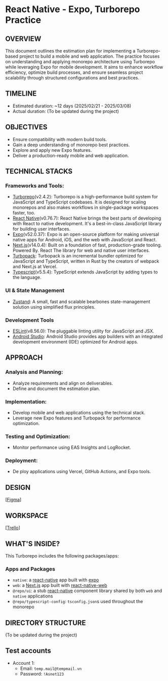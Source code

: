 # React Native - Expo, Turborepo Practice

## OVERVIEW

This document outlines the estimation plan for implementing a Turborepo-based project to build a mobile and web application. The practice focuses on understanding and applying monorepo architecture using Turborepo while leveraging Expo for mobile development. It aims to enhance workflow efficiency, optimize build processes, and ensure seamless project scalability through structured configurations and best practices.

## TIMELINE

- Estimated duration: ~12 days (2025/02/21 - 2025/03/08)
- Actual duration: (To be updated during the project)

## OBJECTIVES

- Ensure compatibility with modern build tools.
- Gain a deep understanding of monorepo best practices.
- Explore and apply new Expo features.
- Deliver a production-ready mobile and web application.

## TECHNICAL STACKS

### Frameworks and Tools:

- [Turborepo](https://turbo.build/repo/docs)(v2.4.2): Turborepo is a high-performance build system for JavaScript and TypeScript codebases. It is designed for scaling monorepos and also makes workflows in single-package workspaces faster, too.
- [React Native](https://reactnative.dev/)(v0.76.7): React Native brings the best parts of developing with React to native development. It's a best-in-class JavaScript library for building user interfaces.
- [Expo](https://expo.dev/)(v52.0.37): Expo is an open-source platform for making universal native apps for Android, iOS, and the web with JavaScript and React.
- [Next.js](http://Next.js)(v14.0.4): Built on a foundation of fast, production-grade tooling. Powered By. React The library for web and native user interfaces.
- [Turbopack](https://turbo.build/pack/docs): Turbopack is an incremental bundler optimized for JavaScript and TypeScript, written in Rust by the creators of webpack and Next.js at Vercel.
- [Typescript](https://www.typescriptlang.org/)(v5.5.4): TypeScript extends JavaScript by adding types to the language.

### UI & State Management

- [Zustand](https://github.com/pmndrs/zustand): A small, fast and scalable bearbones state-management solution using simplified flux principles.

### Development Tools

- [ESLint](https://eslint.org/)(v8.56.0): The pluggable linting utility for JavaScript and JSX.
- [Android Studio](https://developer.android.com/studio): Android Studio provides app builders with an integrated development environment (IDE) optimized for Android apps.

## APPROACH

### Analysis and Planning:

- Analyze requirements and align on deliverables.
- Define and document the estimation plan.

### Implementation:

- Develop mobile and web applications using the technical stack.
- Leverage new Expo features and Turbopack for performance optimization.

### Testing and Optimization:

- Monitor performance using EAS Insights and LogRocket.

### Deployment:

- De ploy applications using Vercel, GitHub Actions, and Expo tools.

## DESIGN

[[Figma](<https://www.figma.com/design/Hq2LNnduVW2jXFXdJNEQd7/Grocery-App-(Big-Cart)-(Edited)?node-id=0-1&t=aqNdqeEEm5K6l03i-1>)]

## WORKSPACE

[[Trello](https://trello.com/invite/b/67bbd839eec37aceae381765/ATTIc64768fa90d3f2d91ff22d0cc2b7c4fa271627D1/van-tran-react-native-expo-turborepo-workspace)]

## WHAT'S INSIDE?

This Turborepo includes the following packages/apps:

### Apps and Packages

- `native`: a [react-native](https://reactnative.dev/) app built with [expo](https://docs.expo.dev/)
- `web`: a [Next.js](https://nextjs.org/) app built with [react-native-web](https://necolas.github.io/react-native-web/)
- `@repo/ui`: a stub [react-native](https://reactnative.dev/) component library shared by both `web` and `native` applications
- `@repo/typescript-config`: `tsconfig.json`s used throughout the monorepo

## DIRECTORY STRUCTURE

(To be updated during the project)

## Test accounts

- Account 1:
  - Email: `temp.mail@tempmail.vn`
  - Password: `!Asnet123`

